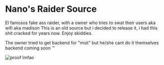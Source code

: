 # Nano's Raider Source
El famosos fake ass raider, with a owner who tries to swat their users aka wifi aka madison
This is an old source but i decided to release it, i had this shit cracked for years now.
Enjoy skiddies.

The owner tried to get backend for "mist" but he/she cant do it themselves 
backend coming soon :tm: 

![proof lmfao](https://github.com/dunk1337/NanoSource/blob/master/photo_2020-03-06_18-34-55.jpg?raw=true)
